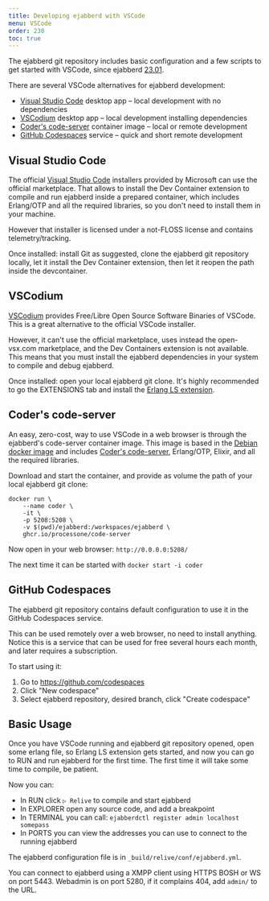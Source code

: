 ```yaml
---
title: Developing ejabberd with VSCode
menu: VSCode
order: 230
toc: true
---
```


The ejabberd git repository includes basic configuration and a few
scripts to get started with VSCode, since ejabberd <a href="/archive/23_01/">23.01</a>.

There are several VSCode alternatives for ejabberd development:

* [Visual Studio Code](#visual-studio-code) desktop app –
  local development with no dependencies
* [VSCodium](#vscodium) desktop app –
  local development installing dependencies
* [Coder's code-server](#coder-s-code-server) container image –
  local or remote development
* [GitHub Codespaces](#github-codespaces) service –
  quick and short remote development


Visual Studio Code
------------------

The official [Visual Studio Code](https://code.visualstudio.com/)
installers provided by Microsoft can use the official marketplace.
That allows to install the Dev Container extension
to compile and run ejabberd inside a prepared container,
which includes Erlang/OTP and all the required libraries,
so you don't need to install them in your machine.

However that installer is licensed under a not-FLOSS license
and contains telemetry/tracking.

Once installed: install Git as suggested,
clone the ejabberd git repository locally,
let it install the Dev Container extension,
then let it reopen the path inside the devcontainer.


VSCodium
--------

[VSCodium](https://github.com/VSCodium/vscodium)
provides Free/Libre Open Source Software Binaries of VSCode.
This is a great alternative to the official VSCode installer.

However, it can't use the official marketplace,
uses instead the open-vsx.com marketplace,
and the Dev Containers extension is not available.
This means that you must install the ejabberd dependencies
in your system to compile and debug ejabberd.

Once installed: open your local ejabberd git clone.
It's highly recommended to go the EXTENSIONS tab
and install the [Erlang LS extension](https://github.com/erlang-ls/vscode).


Coder's code-server
-------------------

An easy, zero-cost, way to use VSCode in a web browser is through
the ejabberd's code-server container image.
This image is based in the [Debian docker image](https://hub.docker.com/_/debian)
and includes [Coder's code-server](https://github.com/coder/code-server),
Erlang/OTP, Elixir, and all the required libraries.

Download and start the container,
and provide as volume the path of your local ejabberd git clone:
```
docker run \
    --name coder \
    -it \
    -p 5208:5208 \
    -v $(pwd)/ejabberd:/workspaces/ejabberd \
    ghcr.io/processone/code-server
```
Now open in your web browser: `http://0.0.0.0:5208/`

The next time it can be started with `docker start -i coder`


GitHub Codespaces
-----------------

The ejabberd git repository contains default configuration to use it in the
GitHub Codespaces service.

This can be used remotely over a web browser, no need to install anything.
Notice this is a service that can be used for free several hours each month,
and later requires a subscription.

To start using it:

1. Go to https://github.com/codespaces
2. Click "New codespace"
3. Select ejabberd repository, desired branch, click "Create codespace"


Basic Usage
-----------

Once you have VSCode running and ejabberd git repository opened,
open some erlang file, so Erlang LS extension gets started,
and now you can go to RUN and run ejabberd for the first time.
The first time it will take some time to compile, be patient.

Now you can:

- In RUN click `▷ Relive` to compile and start ejabberd
- In EXPLORER open any source code, and add a breakpoint
- In TERMINAL you can call: `ejabberdctl register admin localhost somepass`
- In PORTS you can view the addresses you can use to connect to the running ejabberd

The ejabberd configuration file is in `_build/relive/conf/ejabberd.yml`.

You can connect to ejabberd using a XMPP client using HTTPS BOSH or WS on port 5443.
Webadmin is on port 5280, if it complains 404, add `admin/` to the URL.


